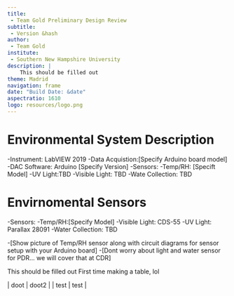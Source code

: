 ```yaml
---
title:
 - Team Gold Preliminary Design Review
subtitle:
 - Version &hash
author:
 - Team Gold
institute:
 - Southern New Hampshire University
description: |
    This should be filled out
theme: Madrid
navigation: frame
date: "Build Date: &date"
aspectratio: 1610
logo: resources/logo.png
---
```



# Environmental System Description

-Instrument: LabVIEW 2019
-Data Acquistion:[Specify Arduino board model]
-DAC Software: Arduino [Specify Version]
-Sensors:
	-Temp/RH: [Specift Model]
	-UV Light:TBD
	-Visible Light: TBD
	-Wate Collection: TBD

# Envirnomental Sensors

-Sensors:
	-Temp/RH:[Specify Model]
	-Visible Light: CDS-55
	-UV Light: Parallax 28091
	-Water Collection: TBD


-[Show picture of Temp/RH sensor along with circuit diagrams for sensor setup with your Arduino board]
-[Dont worry about light and water sensor for PDR... we will cover that at CDR]

This should be filled out
First time making a table, lol

| doot | doot2 |
| test | test  |
